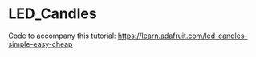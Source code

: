 # LED_Candles

Code to accompany this tutorial:
https://learn.adafruit.com/led-candles-simple-easy-cheap
